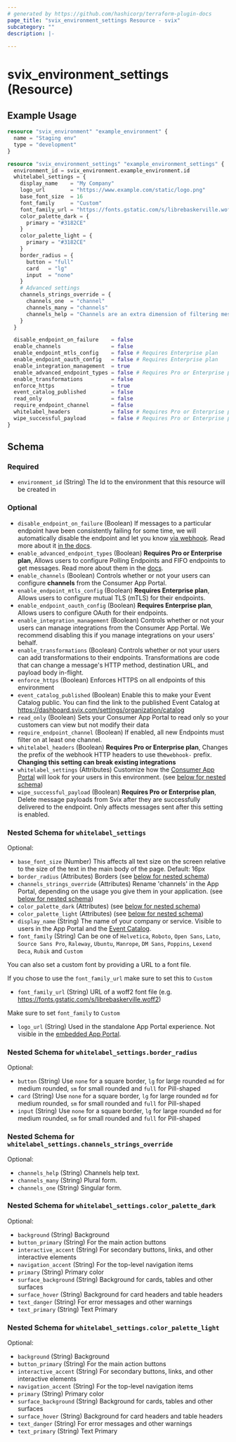 ```yaml
---
# generated by https://github.com/hashicorp/terraform-plugin-docs
page_title: "svix_environment_settings Resource - svix"
subcategory: ""
description: |-
  
---
```


# svix_environment_settings (Resource)



## Example Usage

```terraform
resource "svix_environment" "example_environment" {
  name = "Staging env"
  type = "development"
}

resource "svix_environment_settings" "example_environment_settings" {
  environment_id = svix_environment.example_environment.id
  whitelabel_settings = {
    display_name    = "My Company"
    logo_url        = "https://www.example.com/static/logo.png"
    base_font_size  = 16
    font_family     = "Custom"
    font_family_url = "https://fonts.gstatic.com/s/librebaskerville.woff2"
    color_palette_dark = {
      primary = "#3182CE"
    }
    color_palette_light = {
      primary = "#3182CE"
    }
    border_radius = {
      button = "full"
      card   = "lg"
      input  = "none"
    }
    # Advanced settings
    channels_strings_override = {
      channels_one  = "channel"
      channels_many = "channels"
      channels_help = "Channels are an extra dimension of filtering messages orthogonal to event types. They are case-sensitive and only messages with the corresponding channel will be sent to this endpoint."
    }
  }

  disable_endpoint_on_failure    = false
  enable_channels                = false
  enable_endpoint_mtls_config    = false # Requires Enterprise plan
  enable_endpoint_oauth_config   = false # Requires Enterprise plan
  enable_integration_management  = true
  enable_advanced_endpoint_types = false # Requires Pro or Enterprise plan
  enable_transformations         = false
  enforce_https                  = true
  event_catalog_published        = false
  read_only                      = false
  require_endpoint_channel       = false
  whitelabel_headers             = false # Requires Pro or Enterprise plan
  wipe_successful_payload        = false # Requires Pro or Enterprise plan
}
```

<!-- schema generated by tfplugindocs -->
## Schema

### Required

- `environment_id` (String) The Id to the environment that this resource will be created in

### Optional

- `disable_endpoint_on_failure` (Boolean) If messages to a particular endpoint have been consistently failing for
some time, we will automatically disable the endpoint and let 
you know [via webhook](https://docs.svix.com/incoming-webhooks). Read 
more about it [in the docs](https://docs.svix.com/retries#disabling-failing-endpoints).
- `enable_advanced_endpoint_types` (Boolean) <strong>Requires Pro or Enterprise plan</strong>, Allows users to configure Polling Endpoints and FIFO endpoints to get
messages. Read more about them in the [docs](https://docs.svix.com/advanced-endpoints/intro).
- `enable_channels` (Boolean) Controls whether or not your users can configure
<strong>channels</strong> from the Consumer App Portal.
- `enable_endpoint_mtls_config` (Boolean) <strong>Requires Enterprise plan</strong>, Allows users to configure mutual TLS (mTLS) for their endpoints.
- `enable_endpoint_oauth_config` (Boolean) <strong>Requires Enterprise plan</strong>, Allows users to configure OAuth for their endpoints.
- `enable_integration_management` (Boolean) Controls whether or not your users can manage integrations from the
Consumer App Portal. We recommend disabling this if you manage
integrations on your users' behalf.
- `enable_transformations` (Boolean) Controls whether or not your users can add transformations to their
endpoints. Transformations are code that can change a message's HTTP
method, destination URL, and payload body in-flight.
- `enforce_https` (Boolean) Enforces HTTPS on all endpoints of this environment
- `event_catalog_published` (Boolean) Enable this to make your Event Catalog public. You can find the link to the published Event Catalog at https://dashboard.svix.com/settings/organization/catalog
- `read_only` (Boolean) Sets your Consumer App Portal to read only so your customers can view but not modify their data
- `require_endpoint_channel` (Boolean) If enabled, all new Endpoints must filter on at least one channel.
- `whitelabel_headers` (Boolean) <strong>Requires Pro or Enterprise plan</strong>, Changes the prefix of the webhook HTTP headers to use the`webhook-` prefix. <strong>Changing this setting can break existing integrations</strong>
- `whitelabel_settings` (Attributes) Customize how the [Consumer App Portal](https://docs.svix.com/management-ui) will look for your users in this environment. (see [below for nested schema](#nestedatt--whitelabel_settings))
- `wipe_successful_payload` (Boolean) <strong>Requires Pro or Enterprise plan</strong>, Delete message payloads from Svix after they are successfully
delivered to the endpoint. Only affects messages sent after this
setting is enabled.

<a id="nestedatt--whitelabel_settings"></a>
### Nested Schema for `whitelabel_settings`

Optional:

- `base_font_size` (Number) This affects all text size on the screen relative to the size of the text in the main body of the page. Default: 16px
- `border_radius` (Attributes) Borders (see [below for nested schema](#nestedatt--whitelabel_settings--border_radius))
- `channels_strings_override` (Attributes) Rename 'channels' in the App Portal, depending on the usage you give them in your application. (see [below for nested schema](#nestedatt--whitelabel_settings--channels_strings_override))
- `color_palette_dark` (Attributes) (see [below for nested schema](#nestedatt--whitelabel_settings--color_palette_dark))
- `color_palette_light` (Attributes) (see [below for nested schema](#nestedatt--whitelabel_settings--color_palette_light))
- `display_name` (String) The name of your company or service. Visible to users in the App Portal and the [Event Catalog](https://docs.svix.com/event-types#publishing-your-event-catalog).
- `font_family` (String) Can be one of `Helvetica`, `Roboto`, `Open Sans`, `Lato`, `Source Sans Pro`, `Raleway`, `Ubuntu`, `Manrope`, `DM Sans`, `Poppins`, `Lexend Deca`, `Rubik` and `Custom`

You can also set a custom font by providing a URL to a font file. 

If you chose to use the `font_family_url` make sure to set this to `Custom`
- `font_family_url` (String) URL of a woff2 font file (e.g. https://fonts.gstatic.com/s/librebaskerville.woff2)

Make sure to set `font_family` to `Custom`
- `logo_url` (String) Used in the standalone App Portal experience. Not visible in the [embedded App Portal](https://docs.svix.com/management-ui).

<a id="nestedatt--whitelabel_settings--border_radius"></a>
### Nested Schema for `whitelabel_settings.border_radius`

Optional:

- `button` (String) Use `none` for a square border, `lg` for large rounded `md` for medium rounded, `sm` for small rounded and `full` for Pill-shaped
- `card` (String) Use `none` for a square border, `lg` for large rounded `md` for medium rounded, `sm` for small rounded and `full` for Pill-shaped
- `input` (String) Use `none` for a square border, `lg` for large rounded `md` for medium rounded, `sm` for small rounded and `full` for Pill-shaped


<a id="nestedatt--whitelabel_settings--channels_strings_override"></a>
### Nested Schema for `whitelabel_settings.channels_strings_override`

Optional:

- `channels_help` (String) Channels help text.
- `channels_many` (String) Plural form.
- `channels_one` (String) Singular form.


<a id="nestedatt--whitelabel_settings--color_palette_dark"></a>
### Nested Schema for `whitelabel_settings.color_palette_dark`

Optional:

- `background` (String) Background
- `button_primary` (String) For the main action buttons
- `interactive_accent` (String) For secondary buttons, links, and other interactive elements
- `navigation_accent` (String) For the top-level navigation items
- `primary` (String) Primary color
- `surface_background` (String) Background for cards, tables and other surfaces
- `surface_hover` (String) Background for card headers and table headers
- `text_danger` (String) For error messages and other warnings
- `text_primary` (String) Text Primary


<a id="nestedatt--whitelabel_settings--color_palette_light"></a>
### Nested Schema for `whitelabel_settings.color_palette_light`

Optional:

- `background` (String) Background
- `button_primary` (String) For the main action buttons
- `interactive_accent` (String) For secondary buttons, links, and other interactive elements
- `navigation_accent` (String) For the top-level navigation items
- `primary` (String) Primary color
- `surface_background` (String) Background for cards, tables and other surfaces
- `surface_hover` (String) Background for card headers and table headers
- `text_danger` (String) For error messages and other warnings
- `text_primary` (String) Text Primary

